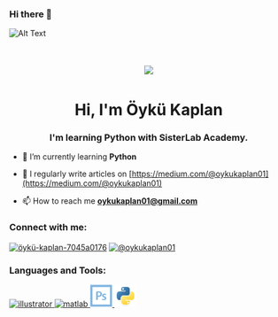 ### Hi there 👋

<!--
**oykukaplan/oykukaplan** is a ✨ _special_ ✨ repository because its `README.md` (this file) appears on your GitHub profile.

Here are some ideas to get you started:


- 🔭 I’m currently working on ...
- 🌱 I’m currently learning ...
- 👯 I’m looking to collaborate on ...
- 🤔 I’m looking for help with ...
- 💬 Ask me about ...
- 📫 How to reach me: ...
- 😄 Pronouns: ...
-->
![Alt Text](https://media.giphy.com/media/vFKqnCdLPNOKc/giphy.gif)
<h1 align="center">
  <a href="https://git.io/typing-svg">
    <img src="https://readme-typing-svg.herokuapp.com/?lines=Welcome+to+my+Github!&center=true&size=25">
  </a> 
</h1>
<h1 align="center">Hi, I'm Öykü Kaplan</h1>
<h3 align="center">I'm learning Python with SisterLab Academy.</h3>


- 🌱 I’m currently learning **Python**

- 📝 I regularly write articles on [https://medium.com/@oykukaplan01](https://medium.com/@oykukaplan01)

- 📫 How to reach me **oykukaplan01@gmail.com**


<h3 align="left">Connect with me:</h3>
<p align="left">
<a href="https://linkedin.com/in/öykü-kaplan-7045a0176" target="blank"><img align="center" src="https://raw.githubusercontent.com/rahuldkjain/github-profile-readme-generator/master/src/images/icons/Social/linked-in-alt.svg" alt="öykü-kaplan-7045a0176" height="30" width="40" /></a>
<a href="https://medium.com/@oykukaplan01" target="blank"><img align="center" src="https://raw.githubusercontent.com/rahuldkjain/github-profile-readme-generator/master/src/images/icons/Social/medium.svg" alt="@oykukaplan01" height="30" width="40" /></a>
</p>

<h3 align="left">Languages and Tools:</h3>
<p align="left"> <a href="https://www.adobe.com/in/products/illustrator.html" target="_blank" rel="noreferrer"> <img src="https://www.vectorlogo.zone/logos/adobe_illustrator/adobe_illustrator-icon.svg" alt="illustrator" width="40" height="40"/> </a> <a href="https://www.mathworks.com/" target="_blank" rel="noreferrer"> <img src="https://upload.wikimedia.org/wikipedia/commons/2/21/Matlab_Logo.png" alt="matlab" width="40" height="40"/> </a> <a href="https://www.photoshop.com/en" target="_blank" rel="noreferrer"> <img src="https://raw.githubusercontent.com/devicons/devicon/master/icons/photoshop/photoshop-line.svg" alt="photoshop" width="40" height="40"/> </a> <a href="https://www.python.org" target="_blank" rel="noreferrer"> <img src="https://raw.githubusercontent.com/devicons/devicon/master/icons/python/python-original.svg" alt="python" width="40" height="40"/> </a> </p>

